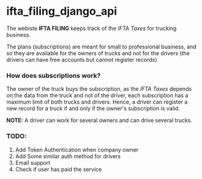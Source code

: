 # ifta_filing_django_api

The webiste __IFTA FILING__ keeps track of the _IFTA Taxes_ for trucking business.

The plans (subscriptions) are meant for small to professional business, and so they are available for the owners of trucks and not for the drivers (the drivers can have free accounts but cannot register records)

### How does subscriptions work?

The owner of the truck buys the subscription, as the _IFTA Taxes_ depends on the data from the truck and not of the driver, each subscription has a maximum limit of both trucks and drivers. Hence, a driver can register a new record for a truck if and only if the owner's subscription is valid.

__NOTE:__ A driver can work for several owners and can drive several trucks.

### TODO:
1. Add Token Authentication when company owner
2. Add Some similar auth method for drivers
3. Email support
4. Check if user has paid the service
